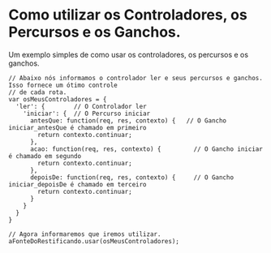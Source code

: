 # Como utilizar os Controladores, os Percursos e os Ganchos.

Um exemplo simples de como usar os controladores, os percursos e os ganchos.

    // Abaixo nós informamos o controlador ler e seus percursos e ganchos. Isso fornece um ótimo controle 
    // de cada rota.
    var osMeusControladores = {
      'ler': {        // O Controlador ler
        'iniciar': {  // O Percurso iniciar
          antesQue: function(req, res, contexto) {   // O Gancho iniciar_antesQue é chamado em primeiro
            return contexto.continuar;
          },
          acao: function(req, res, contexto) {         // O Gancho iniciar é chamado em segundo
            return contexto.continuar;
          },
          depoisDe: function(req, res, contexto) {     // O Gancho iniciar_depoisDe é chamado em terceiro
            return contexto.continuar;
          }
        }
      }
    }
    
    // Agora informaremos que iremos utilizar.
    aFonteDoRestificando.usar(osMeusControladores);
